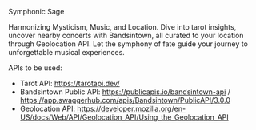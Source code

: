 Symphonic Sage

Harmonizing Mysticism, Music, and Location. Dive into tarot insights, uncover nearby concerts with Bandsintown, all curated to your location through Geolocation API. Let the symphony of fate guide your journey to unforgettable musical experiences.

APIs to be used:

- Tarot API: https://tarotapi.dev/
- Bandsintown Public API: https://publicapis.io/bandsintown-api / https://app.swaggerhub.com/apis/Bandsintown/PublicAPI/3.0.0
- Geolocation API: https://developer.mozilla.org/en-US/docs/Web/API/Geolocation_API/Using_the_Geolocation_API
